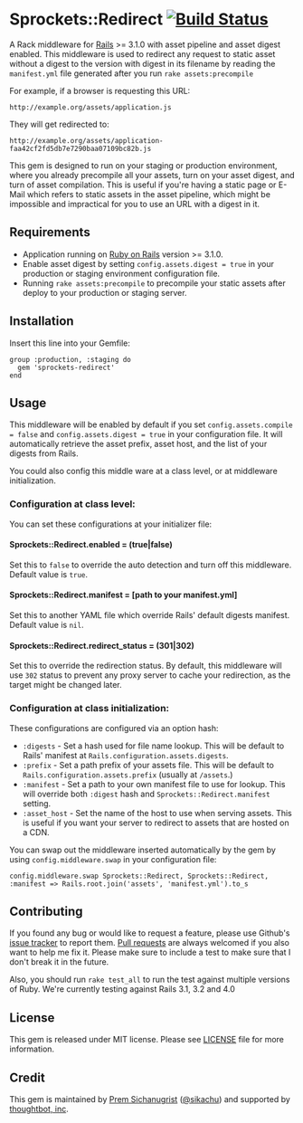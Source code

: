 Sprockets::Redirect [![Build Status](https://secure.travis-ci.org/sikachu/sprockets-redirect.png?branch=master)](http://travis-ci.org/sikachu/sprockets-redirect)
===================

A Rack middleware for [Rails](https://github.com/rails/rails) >= 3.1.0 with asset pipeline and asset digest enabled. This middleware is used to redirect any request to static asset without a digest to the version with digest in its filename by reading the `manifest.yml` file generated after you run `rake assets:precompile`

For example, if a browser is requesting this URL:

    http://example.org/assets/application.js

They will get redirected to:

    http://example.org/assets/application-faa42cf2fd5db7e7290baa07109bc82b.js

This gem is designed to run on your staging or production environment, where you already precompile all your assets, turn on your asset digest, and turn of asset compilation. This is useful if you're having a static page or E-Mail which refers to static assets in the asset pipeline, which might be impossible and impractical for you to use an URL with a digest in it.


Requirements
------------

* Application running on [Ruby on Rails](http://github.com/rails/rails) version >= 3.1.0.
* Enable asset digest by setting `config.assets.digest = true` in your production or staging environment configuration file.
* Running `rake assets:precompile` to precompile your static assets after deploy to your production or staging server.


Installation
------------

Insert this line into your Gemfile:

    group :production, :staging do
      gem 'sprockets-redirect'
    end


Usage
-----

This middleware will be enabled by default if you set `config.assets.compile = false` and `config.assets.digest = true` in your configuration file. It will automatically retrieve the asset prefix, asset host, and the list of your digests from Rails.

You could also config this middle ware at a class level, or at middleware initialization.


### Configuration at class level:

You can set these configurations at your initializer file:

#### Sprockets::Redirect.enabled = (true|false)

Set this to `false` to override the auto detection and turn off this middleware. Default value is `true`.

#### Sprockets::Redirect.manifest = [path to your manifest.yml]

Set this to another YAML file which override Rails' default digests manifest. Default value is `nil`.

#### Sprockets::Redirect.redirect_status = (301|302)

Set this to override the redirection status. By default, this middleware will use `302` status to prevent any proxy server to cache your redirection, as the target might be changed later.


### Configuration at class initialization:

These configurations are configured via an option hash:

* `:digests` - Set a hash used for file name lookup. This will be default to Rails' manifest at `Rails.configuration.assets.digests`.
* `:prefix` - Set a path prefix of your assets file. This will be default to `Rails.configuration.assets.prefix` (usually at `/assets`.)
* `:manifest` - Set a path to your own manifest file to use for lookup. This will override both `:digest` hash and `Sprockets::Redirect.manifest` setting.
* `:asset_host` - Set the name of the host to use when serving assets. This is useful if you want your server to redirect to assets that are hosted on a CDN.

You can swap out the middleware inserted automatically by the gem by using `config.middleware.swap` in your configuration file:

    config.middleware.swap Sprockets::Redirect, Sprockets::Redirect, :manifest => Rails.root.join('assets', 'manifest.yml').to_s


Contributing
------------

If you found any bug or would like to request a feature, please use Github's [issue tracker](https://github.com/sikachu/sprockets-redirect/issues) to report them. [Pull requests](https://github.com/sikachu/sprockets-redirect/pulls) are always welcomed if you also want to help me fix it. Please make sure to include a test to make sure that I don't break it in the future.

Also, you should run `rake test_all` to run the test against multiple versions of Ruby. We're currently testing against Rails 3.1, 3.2 and 4.0


License
-------

This gem is released under MIT license. Please see [LICENSE](https://github.com/sikachu/sprockets-redirect/blob/master/LICENSE) file for more information.


Credit
------

This gem is maintained by [Prem Sichanugrist](http://sikachu.com) ([@sikachu](http://twitter.com/sikachu)) and supported by [thoughtbot, inc](http://thoughtbot.com).
